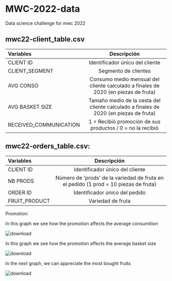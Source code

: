 # MWC-2022-data
Data science challenge for mwc 2022

## **mwc22-client_table.csv**                                                                                        
| Variables                |  Descripción                                                                          |
|:-----                    |:-------------------------------------------------------------------------------------:|
| CLIENT ID                | Identificador único del cliente                                                       | 
| CLIENT_SEGMENT           |  Segmento de clientes                                                                 | 
| AVG CONSO                | Consumo medio mensual del cliente calculado a finales de 2020 (en piezas de fruta)    |
| AVG BASKET SIZE          | Tamaño medio de la cesta del cliente calculado a finales de 2020 (en piezas de fruta) |
| RECEIVED_COMMUNICATION   | 1 = Recibió promoción de sus productos / 0 = no la recibió                            |

## **mwc22-orders_table.csv**:

| Variables                |  Descripción                                                                          |
|:-----                    |:-------------------------------------------------------------------------------------:|
| CLIENT ID                | Identificador único del cliente                                                       | 
| NB PRODS                 | Número de 'prods' de la variedad de fruta en el pedido (1 prod = 10 piezas de fruta)  | 
| ORDER ID                 | Identificador único del pedido                                                        |
| FRUIT_PRODUCT            | Variedad de fruta                                                                     |

Promotion: 

In this graph we see how the promotion affects the average consumition

![download](https://user-images.githubusercontent.com/55766197/153762492-53b3d4c0-701c-4dac-8b76-9e21fc9f4031.png)

In this graph we see how the promotion affects the average basket size

![download](https://user-images.githubusercontent.com/55766197/153762504-a6b35ffe-d2eb-4075-bf8a-9d9e157c4751.png)

In the next graph, we can appreciate the most bought fruits

![download](https://user-images.githubusercontent.com/55766197/153762521-884d7f69-bd1a-4218-acd7-089f0c729254.png)

